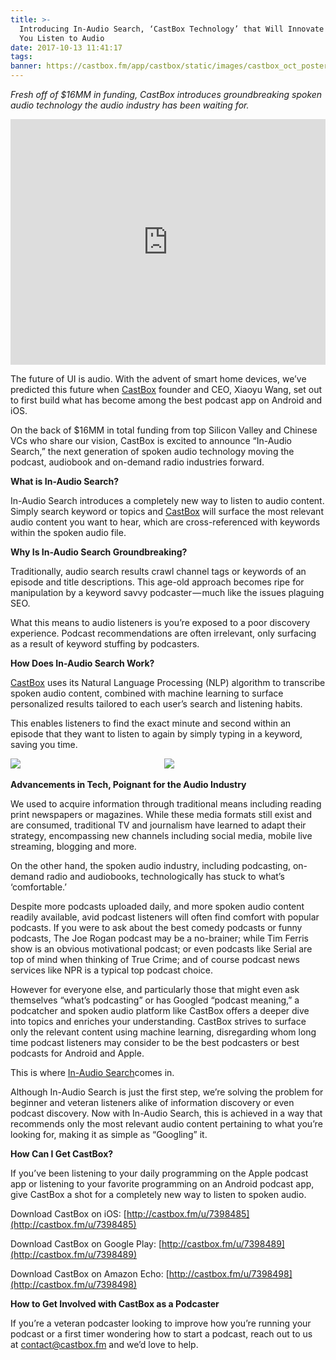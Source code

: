 ```yaml
---
title: >-
  Introducing In-Audio Search, ‘CastBox Technology’ that Will Innovate the Way
  You Listen to Audio
date: 2017-10-13 11:41:17
tags:
banner: https://castbox.fm/app/castbox/static/images/castbox_oct_poster.jpg
---
```

_Fresh off of $16MM in funding, CastBox introduces groundbreaking spoken audio technology the audio industry has been waiting for._

<iframe width="100%" height="393" src="https://www.youtube.com/embed/XDhR09Q6SyM" frameborder="0" allowfullscreen></iframe>

The future of UI is audio. With the advent of smart home devices, we’ve predicted this future when [CastBox](http://castbox.fm/) founder and CEO, Xiaoyu Wang, set out to first build what has become among the best podcast app on Android and iOS.

On the back of $16MM in total funding from top Silicon Valley and Chinese VCs who share our vision, CastBox is excited to announce “In-Audio Search,” the next generation of spoken audio technology moving the podcast, audiobook and on-demand radio industries forward.

<span class="markup--strong markup--p-strong" style="font-weight: 700;">What is In-Audio Search?</span>

In-Audio Search introduces a completely new way to listen to audio content. Simply search keyword or topics and [CastBox](http://castbox.fm/) will surface the most relevant audio content you want to hear, which are cross-referenced with keywords within the spoken audio file.

<span class="markup--strong markup--p-strong" style="font-weight: 700;">Why Is In-Audio Search Groundbreaking?</span>

Traditionally, audio search results crawl channel tags or keywords of an episode and title descriptions. This age-old approach becomes ripe for manipulation by a keyword savvy podcaster — much like the issues plaguing SEO.

What this means to audio listeners is you’re exposed to a poor discovery experience. Podcast recommendations are often irrelevant, only surfacing as a result of keyword stuffing by podcasters.

<span class="markup--strong markup--p-strong" style="font-weight: 700;">How Does In-Audio Search Work?</span>

[CastBox](http://castbox.fm/) uses its Natural Language Processing (NLP) algorithm to transcribe spoken audio content, combined with machine learning to surface personalized results tailored to each user’s search and listening habits.

This enables listeners to find the exact minute and second within an episode that they want to listen to again by simply typing in a keyword, saving you time.

<div style="display:inline-block;width:48%">
  <img src="https://cdn-images-1.medium.com/max/600/0*NpaDsQWwXwj2Np9q."/>
</div>

<div style="display:inline-block;width:48%">
  <img src="https://cdn-images-1.medium.com/max/600/1*Me3jIPNBWkLTYoIHSOmN4A.jpeg"/>
</div>

<span class="markup--strong markup--p-strong" style="font-weight: 700;">Advancements in Tech, Poignant for the Audio Industry</span>

We used to acquire information through traditional means including reading print newspapers or magazines. While these media formats still exist and are consumed, traditional TV and journalism have learned to adapt their strategy, encompassing new channels including social media, mobile live streaming, blogging and more.

On the other hand, the spoken audio industry, including podcasting, on-demand radio and audiobooks, technologically has stuck to what’s ‘comfortable.’

Despite more podcasts uploaded daily, and more spoken audio content readily available, avid podcast listeners will often find comfort with popular podcasts. If you were to ask about the best comedy podcasts or funny podcasts, The Joe Rogan podcast may be a no-brainer; while Tim Ferris show is an obvious motivational podcast; or even podcasts like Serial are top of mind when thinking of True Crime; and of course podcast news services like NPR is a typical top podcast choice.

However for everyone else, and particularly those that might even ask themselves “what’s podcasting” or has Googled “podcast meaning,” a podcatcher and spoken audio platform like CastBox offers a deeper dive into topics and enriches your understanding. CastBox strives to surface only the relevant content using machine learning, disregarding whom long time podcast listeners may consider to be the best podcasters or best podcasts for Android and Apple.

This is where [In-Audio Search](http://castbox.fm/)comes in.

Although In-Audio Search is just the first step, we’re solving the problem for beginner and veteran listeners alike of information discovery or even podcast discovery. Now with In-Audio Search, this is achieved in a way that recommends only the most relevant audio content pertaining to what you’re looking for, making it as simple as “Googling” it.

<span class="markup--strong markup--p-strong" style="font-weight: 700;">How Can I Get CastBox?</span>

If you’ve been listening to your daily programming on the Apple podcast app or listening to your favorite programming on an Android podcast app, give CastBox a shot for a completely new way to listen to spoken audio.

Download CastBox on iOS: [http://castbox.fm/u/7398485](http://castbox.fm/u/7398485)

Download CastBox on Google Play: [http://castbox.fm/u/7398489](http://castbox.fm/u/7398489)

Download CastBox on Amazon Echo: [http://castbox.fm/u/7398498](http://castbox.fm/u/7398498)

<span class="markup--strong markup--p-strong" style="font-weight: 700;">How to Get Involved with CastBox as a Podcaster</span>

If you’re a veteran podcaster looking to improve how you’re running your podcast or a first timer wondering how to start a podcast, reach out to us at [contact@castbox.fm](http://contact@castbox.fm/) and we’d love to help.
